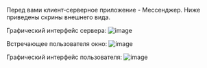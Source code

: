 Перед вами клиент-серверное приложение - Мессенджер. Ниже приведены скрины внешнего вида.

Графический интерфейс сервера:
![image](https://github.com/user-attachments/assets/49964b86-9de1-4a03-8306-e7a9edbc692b)

Встречающее пользователя окно:
![image](https://github.com/user-attachments/assets/e2832590-4df1-4e6c-9715-9180e3e369d4)

Графический интерфейс пользователя:
![image](https://github.com/user-attachments/assets/0367f943-fdfb-4387-980e-367a8260acbe)
